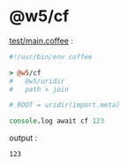 [‼️]: ✏️README.mdt

# @w5/cf

[test/main.coffee](./test/main.coffee) :

```coffee
#!/usr/bin/env coffee

> @w5/cf
#   @w5/uridir
#   path > join

# ROOT = uridir(import.meta)

console.log await cf 123
```

output :

```
123
```
